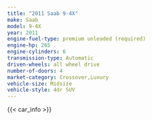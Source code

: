 ```yaml
---
title: "2011 Saab 9-4X"
make: Saab
model: 9-4X
year: 2011
engine-fuel-type: premium unleaded (required)
engine-hp: 265
engine-cylinders: 6
transmission-type: Automatic
driven-wheels: all wheel drive
number-of-doors: 4
market-category: Crossover,Luxury
vehicle-size: Midsize
vehicle-style: 4dr SUV
---
```


{{< car_info >}}
